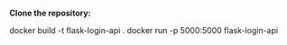 **Clone the repository:**

docker build -t flask-login-api .
docker run -p 5000:5000 flask-login-api
